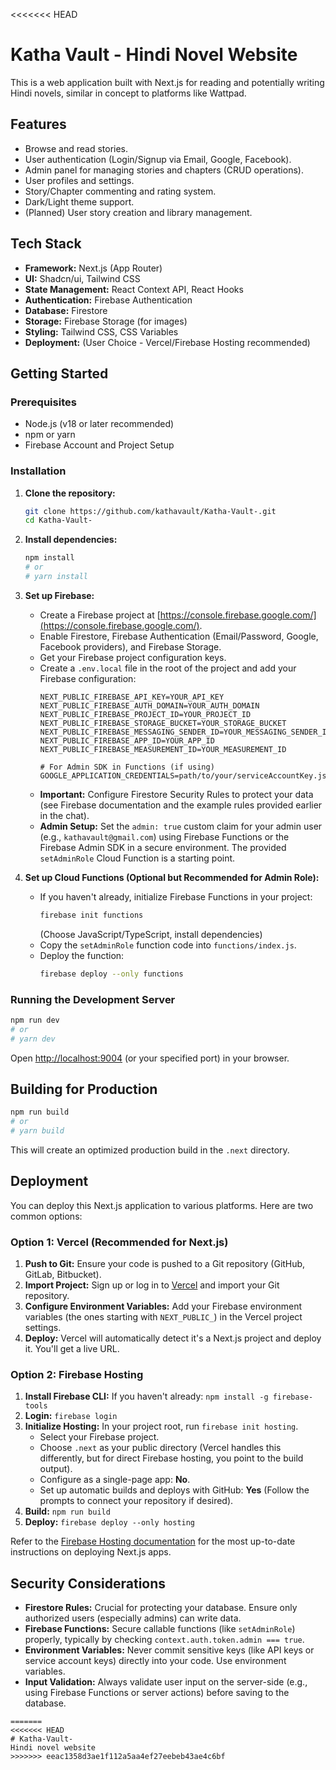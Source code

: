 <<<<<<< HEAD
# Katha Vault - Hindi Novel Website

This is a web application built with Next.js for reading and potentially writing Hindi novels, similar in concept to platforms like Wattpad.

## Features

*   Browse and read stories.
*   User authentication (Login/Signup via Email, Google, Facebook).
*   Admin panel for managing stories and chapters (CRUD operations).
*   User profiles and settings.
*   Story/Chapter commenting and rating system.
*   Dark/Light theme support.
*   (Planned) User story creation and library management.

## Tech Stack

*   **Framework:** Next.js (App Router)
*   **UI:** Shadcn/ui, Tailwind CSS
*   **State Management:** React Context API, React Hooks
*   **Authentication:** Firebase Authentication
*   **Database:** Firestore
*   **Storage:** Firebase Storage (for images)
*   **Styling:** Tailwind CSS, CSS Variables
*   **Deployment:** (User Choice - Vercel/Firebase Hosting recommended)

## Getting Started

### Prerequisites

*   Node.js (v18 or later recommended)
*   npm or yarn
*   Firebase Account and Project Setup

### Installation

1.  **Clone the repository:**
    ```bash
    git clone https://github.com/kathavault/Katha-Vault-.git
    cd Katha-Vault-
    ```

2.  **Install dependencies:**
    ```bash
    npm install
    # or
    # yarn install
    ```

3.  **Set up Firebase:**
    *   Create a Firebase project at [https://console.firebase.google.com/](https://console.firebase.google.com/).
    *   Enable Firestore, Firebase Authentication (Email/Password, Google, Facebook providers), and Firebase Storage.
    *   Get your Firebase project configuration keys.
    *   Create a `.env.local` file in the root of the project and add your Firebase configuration:
        ```env
        NEXT_PUBLIC_FIREBASE_API_KEY=YOUR_API_KEY
        NEXT_PUBLIC_FIREBASE_AUTH_DOMAIN=YOUR_AUTH_DOMAIN
        NEXT_PUBLIC_FIREBASE_PROJECT_ID=YOUR_PROJECT_ID
        NEXT_PUBLIC_FIREBASE_STORAGE_BUCKET=YOUR_STORAGE_BUCKET
        NEXT_PUBLIC_FIREBASE_MESSAGING_SENDER_ID=YOUR_MESSAGING_SENDER_ID
        NEXT_PUBLIC_FIREBASE_APP_ID=YOUR_APP_ID
        NEXT_PUBLIC_FIREBASE_MEASUREMENT_ID=YOUR_MEASUREMENT_ID

        # For Admin SDK in Functions (if using)
        GOOGLE_APPLICATION_CREDENTIALS=path/to/your/serviceAccountKey.json
        ```
    *   **Important:** Configure Firestore Security Rules to protect your data (see Firebase documentation and the example rules provided earlier in the chat).
    *   **Admin Setup:** Set the `admin: true` custom claim for your admin user (e.g., `kathavault@gmail.com`) using Firebase Functions or the Firebase Admin SDK in a secure environment. The provided `setAdminRole` Cloud Function is a starting point.

4.  **Set up Cloud Functions (Optional but Recommended for Admin Role):**
    *   If you haven't already, initialize Firebase Functions in your project:
        ```bash
        firebase init functions
        ```
        (Choose JavaScript/TypeScript, install dependencies)
    *   Copy the `setAdminRole` function code into `functions/index.js`.
    *   Deploy the function:
        ```bash
        firebase deploy --only functions
        ```

### Running the Development Server

```bash
npm run dev
# or
# yarn dev
```

Open [http://localhost:9004](http://localhost:9004) (or your specified port) in your browser.

## Building for Production

```bash
npm run build
# or
# yarn build
```

This will create an optimized production build in the `.next` directory.

## Deployment

You can deploy this Next.js application to various platforms. Here are two common options:

### Option 1: Vercel (Recommended for Next.js)

1.  **Push to Git:** Ensure your code is pushed to a Git repository (GitHub, GitLab, Bitbucket).
2.  **Import Project:** Sign up or log in to [Vercel](https://vercel.com) and import your Git repository.
3.  **Configure Environment Variables:** Add your Firebase environment variables (the ones starting with `NEXT_PUBLIC_`) in the Vercel project settings.
4.  **Deploy:** Vercel will automatically detect it's a Next.js project and deploy it. You'll get a live URL.

### Option 2: Firebase Hosting

1.  **Install Firebase CLI:** If you haven't already: `npm install -g firebase-tools`
2.  **Login:** `firebase login`
3.  **Initialize Hosting:** In your project root, run `firebase init hosting`.
    *   Select your Firebase project.
    *   Choose `.next` as your public directory (Vercel handles this differently, but for direct Firebase hosting, you point to the build output).
    *   Configure as a single-page app: **No**.
    *   Set up automatic builds and deploys with GitHub: **Yes** (Follow the prompts to connect your repository if desired).
4.  **Build:** `npm run build`
5.  **Deploy:** `firebase deploy --only hosting`

Refer to the [Firebase Hosting documentation](https://firebase.google.com/docs/hosting/frameworks/nextjs) for the most up-to-date instructions on deploying Next.js apps.

## Security Considerations

*   **Firestore Rules:** Crucial for protecting your database. Ensure only authorized users (especially admins) can write data.
*   **Firebase Functions:** Secure callable functions (like `setAdminRole`) properly, typically by checking `context.auth.token.admin === true`.
*   **Environment Variables:** Never commit sensitive keys (like API keys or service account keys) directly into your code. Use environment variables.
*   **Input Validation:** Always validate user input on the server-side (e.g., using Firebase Functions or server actions) before saving to the database.
```
=======
<<<<<<< HEAD
# Katha-Vault-
Hindi novel website
>>>>>>> eeac1358d3ae1f112a5aa4ef27eebeb43ae4c6bf
